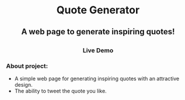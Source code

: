  <h1 align='center'> Quote Generator </h1>

 <h2 align='center'> A web page to generate inspiring quotes! <h2>
 
 <h3 align='center'><a> Live Demo </h3></a>
 
 ### About project: 
* A simple web page for generating inspiring quotes with an attractive design.
* The ability to tweet the quote you like.
